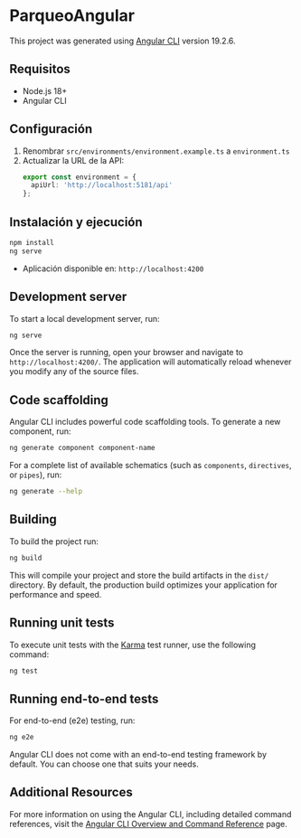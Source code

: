 # ParqueoAngular

This project was generated using [Angular CLI](https://github.com/angular/angular-cli) version 19.2.6.

## Requisitos
- Node.js 18+
- Angular CLI

## Configuración
1. Renombrar `src/environments/environment.example.ts` a `environment.ts`
2. Actualizar la URL de la API:
   ```typescript
   export const environment = {
     apiUrl: 'http://localhost:5181/api'
   };
   ```

## Instalación y ejecución
```bash
npm install
ng serve
```
- Aplicación disponible en: `http://localhost:4200`

## Development server

To start a local development server, run:

```bash
ng serve
```

Once the server is running, open your browser and navigate to `http://localhost:4200/`. The application will automatically reload whenever you modify any of the source files.

## Code scaffolding

Angular CLI includes powerful code scaffolding tools. To generate a new component, run:

```bash
ng generate component component-name
```

For a complete list of available schematics (such as `components`, `directives`, or `pipes`), run:

```bash
ng generate --help
```

## Building

To build the project run:

```bash
ng build
```

This will compile your project and store the build artifacts in the `dist/` directory. By default, the production build optimizes your application for performance and speed.

## Running unit tests

To execute unit tests with the [Karma](https://karma-runner.github.io) test runner, use the following command:

```bash
ng test
```

## Running end-to-end tests

For end-to-end (e2e) testing, run:

```bash
ng e2e
```

Angular CLI does not come with an end-to-end testing framework by default. You can choose one that suits your needs.

## Additional Resources

For more information on using the Angular CLI, including detailed command references, visit the [Angular CLI Overview and Command Reference](https://angular.dev/tools/cli) page.
